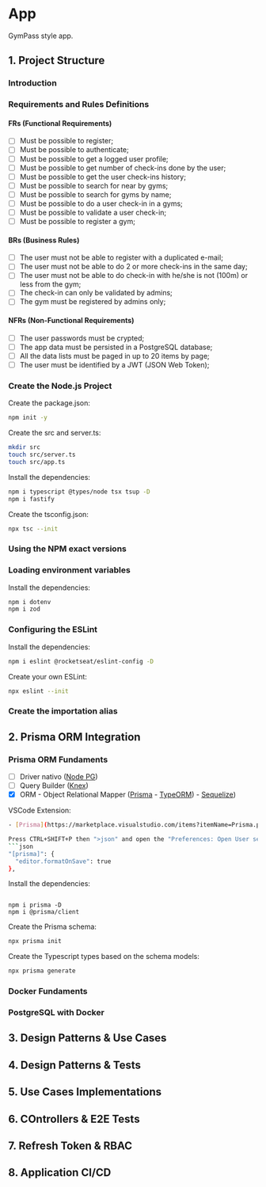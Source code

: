 # App

GymPass style app.

## 1. Project Structure

### Introduction

### Requirements and Rules Definitions

#### FRs (Functional Requirements)

- [ ] Must be possible to register;
- [ ] Must be possible to authenticate;
- [ ] Must be possible to get a logged user profile;
- [ ] Must be possible to get number of check-ins done by the user;
- [ ] Must be possible to get the user check-ins history;
- [ ] Must be possible to search for near by gyms;
- [ ] Must be possible to search for gyms by name;
- [ ] Must be possible to do a user check-in in a gyms;
- [ ] Must be possible to validate a user check-in;
- [ ] Must be possible to register a gym;

#### BRs (Business Rules)

- [ ] The user must not be able to register with a duplicated e-mail;
- [ ] The user must not be able to do 2 or more check-ins in the same day;
- [ ] The user must not be able to do check-in with he/she is not (100m) or less from the gym;
- [ ] The check-in can only be validated by admins;
- [ ] The gym must be registered by admins only;

#### NFRs (Non-Functional Requirements)

- [ ] The user passwords must be crypted;
- [ ] The app data must be persisted in a PostgreSQL database;
- [ ] All the data lists must be paged in up to 20 items by page;
- [ ] The user must be identified by a JWT (JSON Web Token);

### Create the Node.js Project

Create the package.json:

```sh
npm init -y
```

Create the src and server.ts:

```sh
mkdir src
touch src/server.ts
touch src/app.ts
```

Install the dependencies:

```sh
npm i typescript @types/node tsx tsup -D
npm i fastify
```

Create the tsconfig.json:

```sh
npx tsc --init
```

### Using the NPM exact versions

### Loading environment variables

Install the dependencies:

```sh
npm i dotenv
npm i zod
```

### Configuring the ESLint

Install the dependencies:

```sh
npm i eslint @rocketseat/eslint-config -D
```

Create your own ESLint:

```sh
npx eslint --init
```

### Create the importation alias

## 2. Prisma ORM Integration

### Prisma ORM Fundaments

- [ ] Driver nativo ([Node PG](https://node-postgres.com/))
- [ ] Query Builder ([Knex](https://knexjs.org/))
- [x] ORM - Object Relational Mapper ([Prisma](https://www.prisma.io/) - [TypeORM](https://typeorm.io/)) - [Sequelize](https://sequelize.org/))

VSCode Extension:

````sh
- [Prisma](https://marketplace.visualstudio.com/items?itemName=Prisma.prisma)

Press CTRL+SHIFT+P then ">json" and open the "Preferences: Open User settings.json" and add this:
```json
"[prisma]": {
  "editor.formatOnSave": true
},
````

Install the dependencies:

```

npm i prisma -D
npm i @prisma/client

```

Create the Prisma schema:

```sh
npx prisma init
```

Create the Typescript types based on the schema models:

```sh
npx prisma generate
```

### Docker Fundaments

### PostgreSQL with Docker

###

###

###

###

## 3. Design Patterns & Use Cases

## 4. Design Patterns & Tests

## 5. Use Cases Implementations

## 6. COntrollers & E2E Tests

## 7. Refresh Token & RBAC

## 8. Application CI/CD
